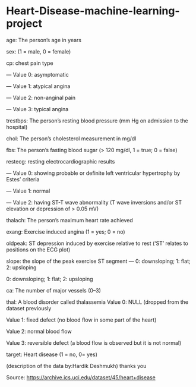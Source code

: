 # Heart-Disease-machine-learning-project



age: The person’s age in years

sex: (1 = male, 0 = female)

cp: chest pain type

— Value 0: asymptomatic

— Value 1: atypical angina

— Value 2: non-anginal pain

— Value 3: typical angina

trestbps: The person’s resting blood pressure (mm Hg on admission to the hospital)

chol: The person’s cholesterol measurement in mg/dl

fbs: The person’s fasting blood sugar (> 120 mg/dl, 1 = true; 0 = false)

restecg: resting electrocardiographic results

— Value 0: showing probable or definite left ventricular hypertrophy by Estes’ criteria

— Value 1: normal

— Value 2: having ST-T wave abnormality (T wave inversions and/or ST elevation or depression of > 0.05 mV)

thalach: The person’s maximum heart rate achieved

exang: Exercise induced angina (1 = yes; 0 = no)

oldpeak: ST depression induced by exercise relative to rest (‘ST’ relates to positions on the ECG plot)

slope: the slope of the peak exercise ST segment — 0: downsloping; 1: flat; 2: upsloping

0: downsloping; 1: flat; 2: upsloping

ca: The number of major vessels (0–3)

thal: A blood disorder called thalassemia Value 0: NULL (dropped from the dataset previously

Value 1: fixed defect (no blood flow in some part of the heart)

Value 2: normal blood flow

Value 3: reversible defect (a blood flow is observed but it is not normal)

target: Heart disease (1 = no, 0= yes)




(description of the data by:Hardik Deshmukh) thanks you

Source: https://archive.ics.uci.edu/dataset/45/heart+disease

